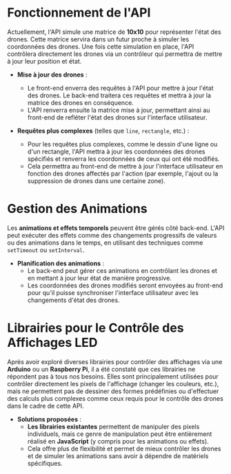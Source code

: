 # Fonctionnement de l'API

Actuellement, l'API simule une matrice de **10x10** pour représenter l'état des drones. Cette matrice servira dans un futur proche à simuler les coordonnées des drones. Une fois cette simulation en place, l'API contrôlera directement les drones via un contrôleur qui permettra de mettre à jour leur position et état.

- **Mise à jour des drones** : 
  - Le front-end enverra des requêtes à l'API pour mettre à jour l'état des drones. Le back-end traitera ces requêtes et mettra à jour la matrice des drones en conséquence.
  - L'API renverra ensuite la matrice mise à jour, permettant ainsi au front-end de refléter l'état des drones sur l'interface utilisateur.

- **Requêtes plus complexes** (telles que `line`, `rectangle`, etc.) : 
  - Pour les requêtes plus complexes, comme le dessin d'une ligne ou d'un rectangle, l'API mettra à jour les coordonnées des drones spécifiés et renverra les coordonnées de ceux qui ont été modifiés.
  - Cela permettra au front-end de mettre à jour l'interface utilisateur en fonction des drones affectés par l'action (par exemple, l'ajout ou la suppression de drones dans une certaine zone).

# Gestion des Animations

Les **animations et effets temporels** peuvent être gérés côté back-end. L'API peut exécuter des effets comme des changements progressifs de valeurs ou des animations dans le temps, en utilisant des techniques comme `setTimeout` ou `setInterval`. 

- **Planification des animations** : 
  - Le back-end peut gérer ces animations en contrôlant les drones et en mettant à jour leur état de manière progressive.
  - Les coordonnées des drones modifiés seront envoyées au front-end pour qu'il puisse synchroniser l'interface utilisateur avec les changements d'état des drones.

# Librairies pour le Contrôle des Affichages LED

Après avoir exploré diverses librairies pour contrôler des affichages via une **Arduino** ou un **Raspberry Pi**, il a été constaté que ces librairies ne répondent pas à tous nos besoins. Elles sont principalement utilisées pour contrôler directement les pixels de l'affichage (changer les couleurs, etc.), mais ne permettent pas de dessiner des formes prédéfinies ou d'effectuer des calculs plus complexes comme ceux requis pour le contrôle des drones dans le cadre de cette API.

- **Solutions proposées** :
  - **Les librairies existantes** permettent de manipuler des pixels individuels, mais ce genre de manipulation peut être entièrement réalisé en **JavaScript** (y compris pour les animations ou effets).
  - Cela offre plus de flexibilité et permet de mieux contrôler les drones et de simuler les animations sans avoir à dépendre de matériels spécifiques.

